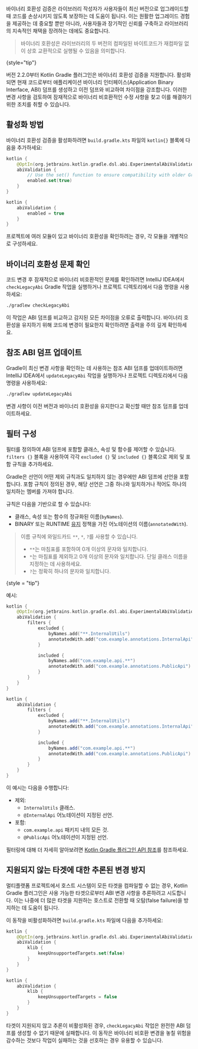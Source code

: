[//]: # (title: Kotlin Gradle 플러그인의 바이너리 호환성 검증)

<primary-label ref="experimental-general"/>

바이너리 호환성 검증은 라이브러리 작성자가 사용자들이 최신 버전으로 업그레이드할 때 코드를 손상시키지 않도록 보장하는 데 도움이 됩니다. 이는 원활한 업그레이드 경험을 제공하는 데 중요할 뿐만 아니라, 사용자들과 장기적인 신뢰를 구축하고 라이브러리의 지속적인 채택을 장려하는 데에도 중요합니다.

> 바이너리 호환성은 라이브러리의 두 버전의 컴파일된 바이트코드가 재컴파일 없이 상호 교환적으로 실행될 수 있음을 의미합니다.
>
{style="tip"}

버전 2.2.0부터 Kotlin Gradle 플러그인은 바이너리 호환성 검증을 지원합니다. 활성화되면 현재 코드로부터 애플리케이션 바이너리 인터페이스(Application Binary Interface, ABI) 덤프를 생성하고 이전 덤프와 비교하여 차이점을 강조합니다. 이러한 변경 사항을 검토하여 잠재적으로 바이너리 비호환적인 수정 사항을 찾고 이를 해결하기 위한 조치를 취할 수 있습니다.

## 활성화 방법

바이너리 호환성 검증을 활성화하려면 `build.gradle.kts` 파일의 `kotlin{}` 블록에 다음을 추가하세요:

<tabs group="build-script">
<tab title="Kotlin" group-key="kotlin">

```kotlin
kotlin {
    @OptIn(org.jetbrains.kotlin.gradle.dsl.abi.ExperimentalAbiValidation::class)
    abiValidation {
        // Use the set() function to ensure compatibility with older Gradle versions
        enabled.set(true)
    }
}
```

</tab>
<tab title="Groovy" group-key="groovy">

```groovy
kotlin {
    abiValidation {
        enabled = true
    }
}
```

</tab>
</tabs>

프로젝트에 여러 모듈이 있고 바이너리 호환성을 확인하려는 경우, 각 모듈을 개별적으로 구성하세요.

## 바이너리 호환성 문제 확인

코드 변경 후 잠재적으로 바이너리 비호환적인 문제를 확인하려면 IntelliJ IDEA에서 `checkLegacyAbi` Gradle 작업을 실행하거나 프로젝트 디렉토리에서 다음 명령을 사용하세요:

```bash
./gradlew checkLegacyAbi
```

이 작업은 ABI 덤프를 비교하고 감지된 모든 차이점을 오류로 출력합니다. 바이너리 호환성을 유지하기 위해 코드에 변경이 필요한지 확인하려면 출력을 주의 깊게 확인하세요.

## 참조 ABI 덤프 업데이트

Gradle이 최신 변경 사항을 확인하는 데 사용하는 참조 ABI 덤프를 업데이트하려면 IntelliJ IDEA에서 `updateLegacyAbi` 작업을 실행하거나 프로젝트 디렉토리에서 다음 명령을 사용하세요:

```bash
./gradlew updateLegacyAbi
```

변경 사항이 이전 버전과 바이너리 호환성을 유지한다고 확신할 때만 참조 덤프를 업데이트하세요.

## 필터 구성

필터를 정의하여 ABI 덤프에 포함할 클래스, 속성 및 함수를 제어할 수 있습니다. `filters {}` 블록을 사용하여 각각 `excluded {}` 및 `included {}` 블록으로 제외 및 포함 규칙을 추가하세요.

Gradle은 선언이 어떤 제외 규칙과도 일치하지 않는 경우에만 ABI 덤프에 선언을 포함합니다. 포함 규칙이 정의된 경우, 해당 선언은 그중 하나와 일치하거나 적어도 하나의 일치하는 멤버를 가져야 합니다.

규칙은 다음을 기반으로 할 수 있습니다:

*   클래스, 속성 또는 함수의 정규화된 이름(`byNames`).
*   BINARY 또는 RUNTIME [유지](https://kotlinlang.org/api/core/kotlin-stdlib/kotlin.annotation/-retention/) 정책을 가진 어노테이션의 이름(`annotatedWith`).

> 이름 규칙에 와일드카드 `**`, `*`, `?`를 사용할 수 있습니다.
> *   `**`는 마침표를 포함하여 0개 이상의 문자와 일치합니다.
> *   `*`는 마침표를 제외하고 0개 이상의 문자와 일치합니다. 단일 클래스 이름을 지정하는 데 사용하세요.
> *   `?`는 정확히 하나의 문자와 일치합니다.
>
{style = "tip"}

예시:

<tabs group="build-script">
<tab title="Kotlin" group-key="kotlin">

```kotlin
kotlin {
    @OptIn(org.jetbrains.kotlin.gradle.dsl.abi.ExperimentalAbiValidation::class)
    abiValidation {
        filters {
            excluded {
                byNames.add("**.InternalUtils")
                annotatedWith.add("com.example.annotations.InternalApi")
            }

            included {
                byNames.add("com.example.api.**")
                annotatedWith.add("com.example.annotations.PublicApi")
            }
        }
    }
}
```

</tab>
<tab title="Groovy" group-key="groovy">

```groovy
kotlin {
    abiValidation {
        filters {
            excluded {
                byNames.add("**.InternalUtils")
                annotatedWith.add("com.example.annotations.InternalApi")
            }

            included {
                byNames.add("com.example.api.**")
                annotatedWith.add("com.example.annotations.PublicApi")
            }
        }
    }
}
```

</tab>
</tabs>

이 예시는 다음을 수행합니다:

*   제외:
    *   `InternalUtils` 클래스.
    *   `@InternalApi` 어노테이션이 지정된 선언.
*   포함:
    *   `com.example.api` 패키지 내의 모든 것.
    *   `@PublicApi` 어노테이션이 지정된 선언.

필터링에 대해 더 자세히 알아보려면 [Kotlin Gradle 플러그인 API 참조](https://kotlinlang.org/api/kotlin-gradle-plugin/kotlin-gradle-plugin-api/org.jetbrains.kotlin.gradle.dsl.abi/-abi-filters-spec/)를 참조하세요.

## 지원되지 않는 타겟에 대한 추론된 변경 방지

멀티플랫폼 프로젝트에서 호스트 시스템이 모든 타겟을 컴파일할 수 없는 경우, Kotlin Gradle 플러그인은 사용 가능한 타겟으로부터 ABI 변경 사항을 추론하려고 시도합니다. 이는 나중에 더 많은 타겟을 지원하는 호스트로 전환할 때 오탐(false failure)을 방지하는 데 도움이 됩니다.

이 동작을 비활성화하려면 `build.gradle.kts` 파일에 다음을 추가하세요:

<tabs group="build-script">
<tab title="Kotlin" group-key="kotlin">

```kotlin
kotlin {
    @OptIn(org.jetbrains.kotlin.gradle.dsl.abi.ExperimentalAbiValidation::class)
    abiValidation {
        klib {
            keepUnsupportedTargets.set(false)
        }
    }
}
```

</tab>
<tab title="Groovy" group-key="groovy">

```groovy
kotlin {
    abiValidation {
        klib {
            keepUnsupportedTargets = false
        }
    }
}
```

</tab>
</tabs>

타겟이 지원되지 않고 추론이 비활성화된 경우, `checkLegacyAbi` 작업은 완전한 ABI 덤프를 생성할 수 없기 때문에 실패합니다. 이 동작은 바이너리 비호환 변경을 놓칠 위험을 감수하는 것보다 작업이 실패하는 것을 선호하는 경우 유용할 수 있습니다.